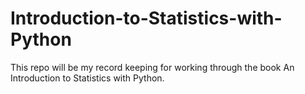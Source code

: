 # Introduction-to-Statistics-with-Python
This repo will be my record keeping for working through the book An Introduction to Statistics with Python.
